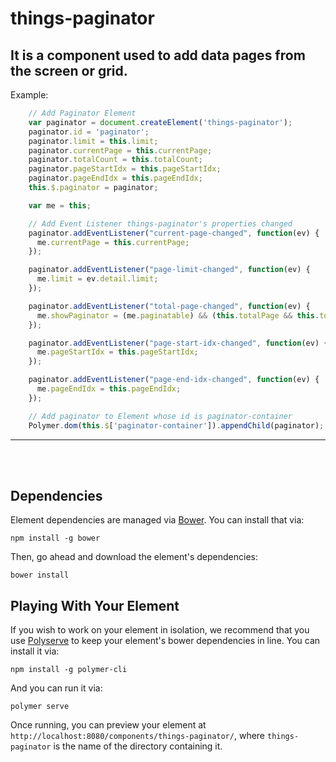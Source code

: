 # things-paginator

## It is a component used to add data pages from the screen or grid.

Example:

```js
    // Add Paginator Element
    var paginator = document.createElement('things-paginator');
    paginator.id = 'paginator';
    paginator.limit = this.limit;
    paginator.currentPage = this.currentPage;
    paginator.totalCount = this.totalCount;
    paginator.pageStartIdx = this.pageStartIdx;
    paginator.pageEndIdx = this.pageEndIdx;
    this.$.paginator = paginator;

    var me = this;

    // Add Event Listener things-paginator's properties changed
    paginator.addEventListener("current-page-changed", function(ev) {
      me.currentPage = this.currentPage;
    });

    paginator.addEventListener("page-limit-changed", function(ev) {
      me.limit = ev.detail.limit;
    });

    paginator.addEventListener("total-page-changed", function(ev) {
      me.showPaginator = (me.paginatable) && (this.totalPage && this.totalPage >= 1);
    });

    paginator.addEventListener("page-start-idx-changed", function(ev) {
      me.pageStartIdx = this.pageStartIdx;
    });

    paginator.addEventListener("page-end-idx-changed", function(ev) {
      me.pageEndIdx = this.pageEndIdx;
    });

    // Add paginator to Element whose id is paginator-container
    Polymer.dom(this.$['paginator-container']).appendChild(paginator);
```

*****
</br></br>


## Dependencies

Element dependencies are managed via [Bower](http://bower.io/). You can install that via:

    npm install -g bower

Then, go ahead and download the element's dependencies:

    bower install

## Playing With Your Element

If you wish to work on your element in isolation, we recommend that you use
[Polyserve](https://github.com/PolymerLabs/polyserve) to keep your element's
bower dependencies in line. You can install it via:

    npm install -g polymer-cli

And you can run it via:

    polymer serve

Once running, you can preview your element at
`http://localhost:8080/components/things-paginator/`, where `things-paginator` is the name of the directory containing it.
